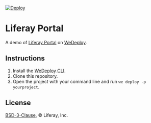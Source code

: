 [![Deploy](https://cdn.wedeploy.com/images/deploy.svg)](https://console.wedeploy.com/deploy?repo=https://github.com/wedeploy-examples/liferay-portal-example)

# Liferay Portal

A demo of [Liferay Portal](https://hub.docker.com/r/mdelapenya/liferay-portal/) on [WeDeploy](https://wedeploy.com/).

## Instructions

1. Install the [WeDeploy CLI](https://wedeploy.com/docs/intro/using-the-command-line/).
2. Clone this repository.
3. Open the project with your command line and run `we deploy -p yourproject`.

## License

[BSD-3-Clause](./LICENSE.md), © Liferay, Inc.
